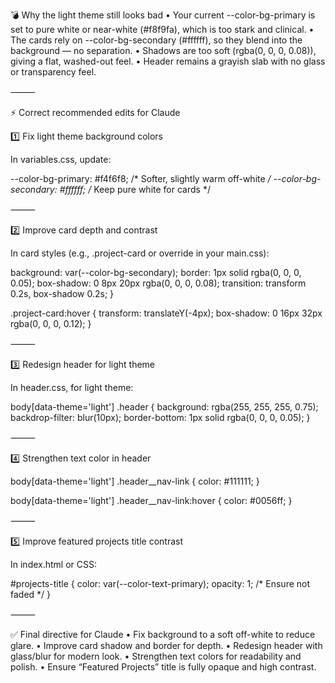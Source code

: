 💣 Why the light theme still looks bad
	•	Your current --color-bg-primary is set to pure white or near-white (#f8f9fa), which is too stark and clinical.
	•	The cards rely on --color-bg-secondary (#ffffff), so they blend into the background — no separation.
	•	Shadows are too soft (rgba(0, 0, 0, 0.08)), giving a flat, washed-out feel.
	•	Header remains a grayish slab with no glass or transparency feel.

⸻

⚡ Correct recommended edits for Claude

1️⃣ Fix light theme background colors

In variables.css, update:

--color-bg-primary: #f4f6f8; /* Softer, slightly warm off-white */
--color-bg-secondary: #ffffff; /* Keep pure white for cards */


⸻

2️⃣ Improve card depth and contrast

In card styles (e.g., .project-card or override in your main.css):

background: var(--color-bg-secondary);
border: 1px solid rgba(0, 0, 0, 0.05);
box-shadow: 0 8px 20px rgba(0, 0, 0, 0.08);
transition: transform 0.2s, box-shadow 0.2s;
}

.project-card:hover {
transform: translateY(-4px);
box-shadow: 0 16px 32px rgba(0, 0, 0, 0.12);
}


⸻

3️⃣ Redesign header for light theme

In header.css, for light theme:

body[data-theme='light'] .header {
  background: rgba(255, 255, 255, 0.75);
  backdrop-filter: blur(10px);
  border-bottom: 1px solid rgba(0, 0, 0, 0.05);
}


⸻

4️⃣ Strengthen text color in header

body[data-theme='light'] .header__nav-link {
  color: #111111;
}

body[data-theme='light'] .header__nav-link:hover {
  color: #0056ff;
}


⸻

5️⃣ Improve featured projects title contrast

In index.html or CSS:

#projects-title {
  color: var(--color-text-primary);
  opacity: 1; /* Ensure not faded */
}


⸻

✅ Final directive for Claude
	•	Fix background to a soft off-white to reduce glare.
	•	Improve card shadow and border for depth.
	•	Redesign header with glass/blur for modern look.
	•	Strengthen text colors for readability and polish.
	•	Ensure “Featured Projects” title is fully opaque and high contrast.
